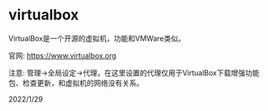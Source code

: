 # virtualbox

VirtualBox是一个开源的虚拟机，功能和VMWare类似。  

官网: https://www.virtualbox.org  


注意: 管理->全局设定->代理，在这里设置的代理仅用于VirtualBox下载增强功能包、检查更新，和虚拟机的网络没有关系。  


2022/1/29  
